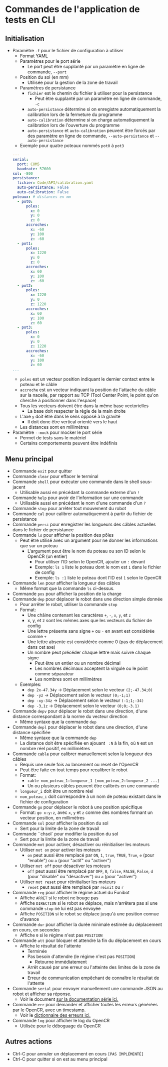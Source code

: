 # Commandes de l'application de tests en CLI

## Initialisation
- Paramètre `-f` pour le fichier de configuration à utiliser
  - Format YAML
  - Paramètres pour le port série
    - Le port peut être supplanté par un paramètre en ligne de commande, `--port`
  - Position du sol (en mm)
    - Utilisée pour la gestion de la zone de travail
  - Paramètres de persistance
    - `fichier` est le chemin du fichier à utiliser pour la persistance
      - Peut être supplanté par un paramètre en ligne de commande, `-c`
    - `auto-persistance` détermine si on enregistre automatiquement la calibration lors de la fermeture du programme
    - `auto-calibration` détermine si on charge automatiquement la calibration lors de l'ouverture du programme
    - `auto-persistance` et `auto-calibration` peuvent être forcés par des paramètre en ligne de commande, `--auto-persistance` et `--auto-persistance`
  - Exemple pour quatre poteaux nommés `pot0` à `pot3`
  ```yaml
  ---
  serial:
    port: COM5
    baudrate: 57600
  sol: -800
  persistance:
    fichier: Code/API/calibration.yaml
    auto-persistance: False
    auto-calibration: False
  poteaux: # distances en mm
    - pot0:
        poles:
          x: 0
          y: 0
          z: 0
        accroches:
          x: -60
          y: 100
          z: -60
    - pot1:
        poles:
          x: 1220
          y: 0
          z: 0
        accroches:
          x: 60
          y: 100
          z: -60
    - pot2:
        poles:
          x: 1220
          y: 0
          z: 1220
        accroches:
          x: 60
          y: 100
          z: 60
    - pot3:
        poles:
          x: 0
          y: 0
          z: 1220
        accroches:
          x: -60
          y: 100
          z: 60
  ...
  ```
  - `poles` est un vecteur position indiquant le dernier contact entre le poteau et le câble
  - `accroche` est un vecteur indiquant la position de l'attache du câble sur la nacelle, par rapport au TCP (Tool Center Point, le point qu'on cherche à positionner dans l'espace)
  - Tous les vecteurs doivent être dans la même base vectorielles
    - La base doit respecter la règle de la main droite
  - L'axe `y` doit être dans le sens opposé à la gravité
    - Il doit donc être vertical orienté vers le haut
  - Les distances sont en millimètres
- Paramètre `--mock` pour mocker le port série
  - Permet de tests sans le matériel
  - Certains comportements peuvent être indéfinis

## Menu principal
- Commande `exit` pour quitter
- Commande `clear` pour effacer le terminal
- Commande `shell` pour exécuter une commande dans le shell sous-jacent
  - Utilisable aussi en précédant la commande externe d'un `!`
- Commande `help` pour avoir de l'information sur une commande
  - Utilisable aussi en précédant le nom d'une commande d'un `?`
- Commande `stop` pour arrêter tout mouvement du robot
- Commande `cal` pour calibrer automatiquement à partir du fichier de persistance
- Commande `persi` pour enregistrer les longueurs des câbles actuelles dans le fichier de persistance
- Commande `ls` pour afficher la position des pôles
  - Peut être utilisé avec un argument pour ne donner les informations que sur un poteau
    - L'argument peut être le nom du poteau ou son ID selon le OpenCR (un entier)
      - Pour utiliser l'ID selon le OpenCR, ajouter un `:` devant
      - Exemple: `ls 1` liste le poteau dont le nom est `1` dans le fichier de config
      - Exemple: `ls :1` liste le poteau dont l'ID est `1` selon le OpenCR
- Commande `len` pour afficher la longueur des câbles
  - Même format que la commande `ls` ci-dessus.
- Commande `pos` pour afficher la position de la charge
- Commande `dep` pour déplacer le robot dans une direction simple donnée
  - Pour arrêter le robot, utiliser la commande `stop`
  - Format:
    - Une châine contenant les caractères `+`, `-`, `x`, `y`, et `z`
    - x, y, et z sont les mêmes axes que les vecteurs du fichier de config
    - Une lettre présente sans signe `+` ou `-` en avant est considérée comme `+`
    - Une lettre absente est considérée comme 0 (pas de déplacement dans cet axe)
    - Un nombre peut précéder chaque lettre mais suivre chaque signe
      - Peut être un entier ou un nombre décimal
      - Les nombres décimaux acceptent la virgule ou le point comme séparateur
      - Les nombres sont en millimètres
  - Exemples:
    - `dep 2x-47.34y` -> Déplacement selon le vecteur `(2;-47.34;0)`
    - `dep -yz` -> Déplacement selon le vecteur `(0;-1;1)`
    - `dep -xy-34z` -> Déplacement selon le vecteur `(-1;1;-34)`
    - `dep -3,1z` -> Déplacement selon le vecteur `(0;0;-3.1)`
- Commande `depv` pour déplacer le robot dans une direction, d'une distance correspondant à la norme du vecteur direction
  - Même syntaxe que la commande `dep` 
- Commande `depl` pour déplacer le robot dans une direction, d'une distance spécifiée
  - Même syntaxe que la commande `dep`
  - La distance doit être spécifiée en ajouant ` :N` à la fin, où `N` est un nombre réel positif, en millimètres
- Commande `cable` pour calibrer manuellement selon la longueur des câbles
  - Requis une seule fois au lancement ou reset de l'OpenCR
  - Peut être faite en tout temps pour recalibrer le robot
  - Format:
    - `cable nom_poteau_1:longueur_1 [nom_poteau_2:longueur_2 ...]`
    - Un ou plusieurs câbles peuvent être calibrés en une commande
  - `longueur_i` doit être un nombre réel
  - `nom_poteau_i` doit correspondre à un nom de poteau existant dans le fichier de configuration
- Commande `go` pour déplacer le robot à une position spécifique
  - Format: `go x:y:z`, avec `x`, `y` et `z` comme des nombres formant un vecteur position, en millimètres
- Commande `sol` pour afficher la position du sol
  - Sert pour la limite de la zone de travail
- Commande ``chsol` pour modifier la position du sol
  - Sert pour la limite de la zone de travail
- Commande `mot` pour activer, désactiver ou réinitialiser les moteurs
  - Utiliser `mot on` pour activer les moteurs
    - `on` peut aussi être remplacé par `ON`, `1`, `true`, `TRUE`, `True`, `e` (pour "enable") ou `a` (pour "actif" ou "activer")
  - Utiliser `mot off` pour désactiver les moteurs
    - `off` peut aussi être remplacé par `OFF`, `0`, `false`, `FALSE`, `False`, `d` (pour "disable" ou "désactiver") ou `a` (pour "activer")
  - Utiliser `mot reset` pour réinitialiser les moteurs
    - `reset` peut aussi être remplacé par `reinit` ou `r`
- Commande `reg` pour afficher le régime actuel du Funibot
  - Affiche `ARRET` si le robot ne bouge pas
  - Affiche `DIRECTION` si le robot se déplace, mais n'arrêtera pas si une commande `stop` ne lui est pas envoyée
  - Affiche `POSITION` si le robot se déplace jusqu'à une position connue d'avance
- Commande `dur` pour afficher la durée minimale estimée du déplacement en cours, en secondes
  - Affiche `0` si le régime n'est pas `POSITION`
- Commande `att` pour bloquer et attendre la fin du déplacement en cours
  - Affiche le résultat de l'attente
    - Terminée
    - Pas besoin d'attendre (le régime n'est pas `POSITION`)
      - Retourne immédiatement
    - Arrêt causé par une erreur ou l'atteinte des limites de la zone de travail
    - Erreur de communication empêchant de connaître le résultat de l'attente
- Commande `serial` pour envoyer manuellement une commande JSON au robot et afficher sa réponse.
  - Voir le document [sur la documentation série ici.](./communication_serie.md)
- Commande `err` pour demander et afficher toutes les erreurs générées par le OpenCR, avec un timestamp.
  - Voir le [dictionnaire des erreurs ici.](../Code/positionnement/dictionnaireErreur.txt)
- Commande `log` pour afficher le log du OpenCR
  - Utilisée pour le déboguage du OpenCR

## Autres actions
 - Ctrl-C pour annuler un déplacement en cours `[PAS IMPLÉMENTÉ]`
 - Ctrl-C pour quitter si on est au menu principal